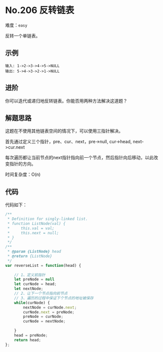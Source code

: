 # No.206 反转链表

难度：`easy`

反转一个单链表。

## 示例

```
输入: 1->2->3->4->5->NULL
输出: 5->4->3->2->1->NULL
```

## 进阶

你可以迭代或递归地反转链表。你能否用两种方法解决这道题？

## 解题思路

这题在不使用其他链表空间的情况下，可以使用三指针解决。

首先通过定义三个指针，pre、cur、next，pre->null, cur->head, next->cur.next

每次遍历都让当前节点的next指针指向前一个节点，然后指针向后移动，以此改变指针的方向。

时间复杂度：O(n)

## 代码

代码如下：

```javascript
/**
 * Definition for singly-linked list.
 * function ListNode(val) {
 *     this.val = val;
 *     this.next = null;
 * }
 */
/**
 * @param {ListNode} head
 * @return {ListNode}
 */
var reverseList = function(head) {
    
    // 1、定义前指针
    let preNode = null
    let curNode = head;
    let nextNode;
    // 2、让下一个节点指向前节点
    // 3、遍历的过程中保证下个节点的地址被保存
    while(curNode) {
        nextNode = curNode.next;
        curNode.next = preNode;
        preNode = curNode;
        curNode = nextNode;
        
    }
    head = preNode;
    return head;
};
```
